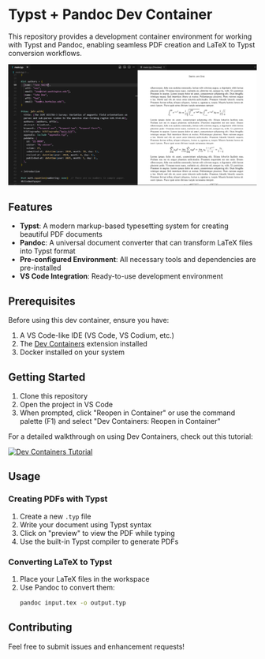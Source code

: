 # Typst + Pandoc Dev Container

This repository provides a development container environment for working with Typst and Pandoc, enabling seamless PDF creation and LaTeX to Typst conversion workflows.

![Header Image](/assets/header.png)


## Features

- **Typst**: A modern markup-based typesetting system for creating beautiful PDF documents
- **Pandoc**: A universal document converter that can transform LaTeX files into Typst format
- **Pre-configured Environment**: All necessary tools and dependencies are pre-installed
- **VS Code Integration**: Ready-to-use development environment

## Prerequisites

Before using this dev container, ensure you have:

1. A VS Code-like IDE (VS Code, VS Codium, etc.)
2. The [Dev Containers](https://marketplace.visualstudio.com/items?itemName=ms-vscode-remote.remote-containers) extension installed
3. Docker installed on your system

## Getting Started

1. Clone this repository
2. Open the project in VS Code
3. When prompted, click "Reopen in Container" or use the command palette (F1) and select "Dev Containers: Reopen in Container"

For a detailed walkthrough on using Dev Containers, check out this tutorial:

[![Dev Containers Tutorial](https://img.youtube.com/vi/X7guekGZM20/0.jpg)](https://youtu.be/X7guekGZM20?t=72)

## Usage

### Creating PDFs with Typst

1. Create a new `.typ` file
2. Write your document using Typst syntax
3. Click on "preview" to view the PDF while typing
4. Use the built-in Typst compiler to generate PDFs

### Converting LaTeX to Typst

1. Place your LaTeX files in the workspace
2. Use Pandoc to convert them:
   ```bash
   pandoc input.tex -o output.typ
   ```

## Contributing

Feel free to submit issues and enhancement requests!
